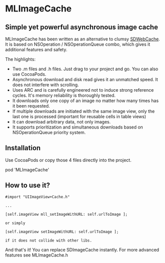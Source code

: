 # MLImageCache
## Simple yet powerful asynchronous image cache

MLImageCache has been written as an alternative to clumsy [SDWebCache](https://github.com/rs/SDWebImage). It is based on NSOperation / NSOperationQueue combo, which gives it additional features and safety. 

The highlights:

* Two .m files and .h files. Just drag to your project and go. You can also use CocoaPods.
* Asynchronous download and disk read gives it an unmatched speed. It does not interfere with scrolling.
* Uses ARC and is carefully engineered not to induce strong reference cycles. It's memory reliability is thoroughly tested.
* It downloads only one copy of an image no matter how many times has it been requested.
* If multiple downloads are initiated with the same image view, only the last one is processed (important for reusable cells in table views)
* It can download arbitrary data, not only images.
* It supports prioritization and simultaneous downloads based on NSOperationQueue priority system.

## Installation
  
Use CocoaPods or copy those 4 files directly into the project. 

  pod 'MLImageCache'

## How to use it?

    #import "UIImageView+Cache.h"
    
    ...
    
    [self.imageView mll_setImageWithURL: self.urlToImage ];
    
    or simply 
    
    [self.imageView setImageWithURL: self.urlToImage ];

    if it does not collide with other libs.

And that's it! You can replace SDImageCache instantly. For more advanced features see MLImageCache.h
